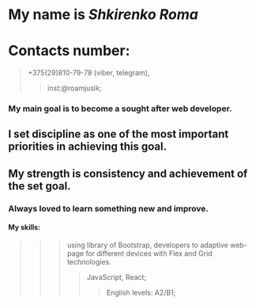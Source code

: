 # My name is *Shkirenko Roma*
# Contacts number:
> +375(29)810-79-78 (viber, telegram), 
>>inst:@roamjusik;
### My main goal is to become a sought after web developer.
## I set discipline as one of the most important priorities in achieving this goal.
## My strength is consistency and achievement of the set goal.
### Always loved to learn something new and improve.
#### My skills:
>>> using library of Bootstrap, developers to adaptive web-page for different devices with Flex and Grid technologies.
>>>> JavaScript, React;
>>>>>English levels: A2/B1;
